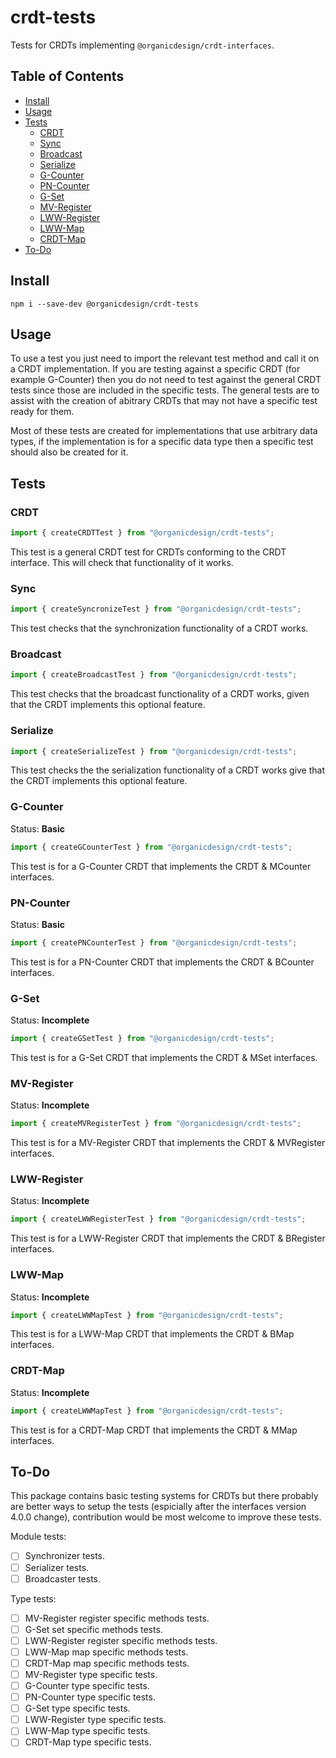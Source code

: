 # crdt-tests

Tests for CRDTs implementing `@organicdesign/crdt-interfaces`.

## Table of Contents

- [Install](#install)
- [Usage](#usage)
- [Tests](#tests)
  - [CRDT](#crdt)
  - [Sync](#sync)
  - [Broadcast](#broadcast)
  - [Serialize](#serialize)
  - [G-Counter](#g-counter)
  - [PN-Counter](#pn-counter)
  - [G-Set](#g-set)
  - [MV-Register](#mv-register)
  - [LWW-Register](#lww-register)
  - [LWW-Map](#lww-map)
  - [CRDT-Map](#crdt-map)
- [To-Do](#to-do)

## Install

```
npm i --save-dev @organicdesign/crdt-tests
```

## Usage

To use a test you just need to import the relevant test method and call it on a CRDT implementation. If you are testing against a specific CRDT (for example G-Counter) then you do not need to test against the general CRDT tests since those are included in the specific tests. The general tests are to assist with the creation of abitrary CRDTs that may not have a specific test ready for them.

Most of these tests are created for implementations that use arbitrary data types, if the implementation is for a specific data type then a specific test should also be created for it.

## Tests

### CRDT

```javascript
import { createCRDTTest } from "@organicdesign/crdt-tests";
```

This test is a general CRDT test for CRDTs conforming to the CRDT interface. This will check that functionality of it works.

### Sync

```javascript
import { createSyncronizeTest } from "@organicdesign/crdt-tests";
```

This test checks that the synchronization functionality of a CRDT works.

### Broadcast

```javascript
import { createBroadcastTest } from "@organicdesign/crdt-tests";
```

This test checks that the broadcast functionality of a CRDT works, given that the CRDT implements this optional feature.

### Serialize

```javascript
import { createSerializeTest } from "@organicdesign/crdt-tests";
```

This test checks the the serialization functionality of a CRDT works give that the CRDT implements this optional feature.

### G-Counter

Status: **Basic**

```javascript
import { createGCounterTest } from "@organicdesign/crdt-tests";
```

This test is for a G-Counter CRDT that implements the CRDT & MCounter interfaces.

### PN-Counter

Status: **Basic**

```javascript
import { createPNCounterTest } from "@organicdesign/crdt-tests";
```

This test is for a PN-Counter CRDT that implements the CRDT & BCounter interfaces.

### G-Set

Status: **Incomplete**

```javascript
import { createGSetTest } from "@organicdesign/crdt-tests";
```

This test is for a G-Set CRDT that implements the CRDT & MSet interfaces.

### MV-Register

Status: **Incomplete**

```javascript
import { createMVRegisterTest } from "@organicdesign/crdt-tests";
```

This test is for a MV-Register CRDT that implements the CRDT & MVRegister interfaces.

### LWW-Register

Status: **Incomplete**

```javascript
import { createLWWRegisterTest } from "@organicdesign/crdt-tests";
```

This test is for a LWW-Register CRDT that implements the CRDT & BRegister interfaces.

### LWW-Map

Status: **Incomplete**

```javascript
import { createLWWMapTest } from "@organicdesign/crdt-tests";
```

This test is for a LWW-Map CRDT that implements the CRDT & BMap interfaces.

### CRDT-Map

Status: **Incomplete**

```javascript
import { createLWWMapTest } from "@organicdesign/crdt-tests";
```

This test is for a CRDT-Map CRDT that implements the CRDT & MMap interfaces.

## To-Do

This package contains basic testing systems for CRDTs but there probably are better ways to setup the tests (espicially after the interfaces version 4.0.0 change), contribution would be most welcome to improve these tests.

Module tests:
- [ ] Synchronizer tests.
- [ ] Serializer tests.
- [ ] Broadcaster tests.

Type tests:
- [ ] MV-Register register specific methods tests.
- [ ] G-Set set specific methods tests.
- [ ] LWW-Register register specific methods tests.
- [ ] LWW-Map map specific methods tests.
- [ ] CRDT-Map map specific methods tests.
- [ ] MV-Register type specific tests.
- [ ] G-Counter type specific tests.
- [ ] PN-Counter type specific tests.
- [ ] G-Set type specific tests.
- [ ] LWW-Register type specific tests.
- [ ] LWW-Map type specific tests.
- [ ] CRDT-Map type specific tests.
